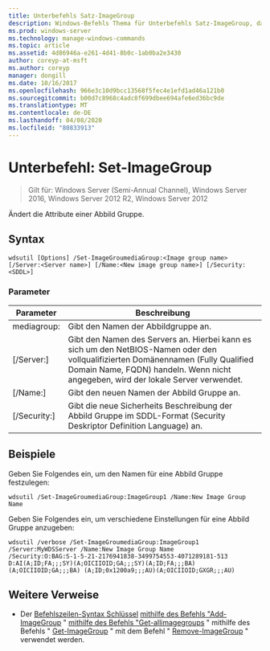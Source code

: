 ```yaml
---
title: Unterbefehls Satz-ImageGroup
description: Windows-Befehls Thema für Unterbefehls Satz-ImageGroup, das die Attribute einer Abbild Gruppe ändert.
ms.prod: windows-server
ms.technology: manage-windows-commands
ms.topic: article
ms.assetid: 4d86946a-e261-4d41-8b0c-1ab0ba2e3430
author: coreyp-at-msft
ms.author: coreyp
manager: dongill
ms.date: 10/16/2017
ms.openlocfilehash: 966e3c10d9bcc13568f5fec4e1efd1ad46a121b0
ms.sourcegitcommit: b00d7c8968c4adc8f699dbee694afe6ed36bc9de
ms.translationtype: MT
ms.contentlocale: de-DE
ms.lasthandoff: 04/08/2020
ms.locfileid: "80833913"
---
```

# <a name="subcommand-set-imagegroup"></a>Unterbefehl: Set-ImageGroup

>Gilt für: Windows Server (Semi-Annual Channel), Windows Server 2016, Windows Server 2012 R2, Windows Server 2012

Ändert die Attribute einer Abbild Gruppe.

## <a name="syntax"></a>Syntax
```
wdsutil [Options] /Set-ImageGroumediaGroup:<Image group name> [/Server:<Server name>] [/Name:<New image group name>] [/Security:<SDDL>]
```
### <a name="parameters"></a>Parameter
|Parameter|Beschreibung|
|-------|--------|
mediagroup:<Image group name>|Gibt den Namen der Abbildgruppe an.|
|[/Server:<Server name>]|Gibt den Namen des Servers an. Hierbei kann es sich um den NetBIOS-Namen oder den vollqualifizierten Domänennamen (Fully Qualified Domain Name, FQDN) handeln. Wenn nicht angegeben, wird der lokale Server verwendet.|
|[/Name:<New image group name>]|Gibt den neuen Namen der Abbild Gruppe an.|
|[/Security:<SDDL>]|Gibt die neue Sicherheits Beschreibung der Abbild Gruppe im SDDL-Format (Security Deskriptor Definition Language) an.|
## <a name="examples"></a><a name=BKMK_examples></a>Beispiele
Geben Sie Folgendes ein, um den Namen für eine Abbild Gruppe festzulegen:
```
wdsutil /Set-ImageGroumediaGroup:ImageGroup1 /Name:New Image Group Name
```
Geben Sie Folgendes ein, um verschiedene Einstellungen für eine Abbild Gruppe anzugeben:
```
wdsutil /verbose /Set-ImageGroumediaGroup:ImageGroup1 /Server:MyWDSServer /Name:New Image Group Name 
/Security:O:BAG:S-1-5-21-2176941838-3499754553-4071289181-513 D:AI(A;ID;FA;;;SY)(A;OICIIOID;GA;;;SY)(A;ID;FA;;;BA)(A;OICIIOID;GA;;;BA) (A;ID;0x1200a9;;;AU)(A;OICIIOID;GXGR;;;AU)
```
## <a name="additional-references"></a>Weitere Verweise
- Der [Befehlszeilen-Syntax Schlüssel](command-line-syntax-key.md)
[mithilfe des Befehls "Add-ImageGroup](using-the-add-imagegroup-command.md) "
[mithilfe des Befehls "Get-allimagegroups](using-the-get-allimagegroups-command.md) "
mithilfe des Befehls " [Get-ImageGroup](using-the-get-imagegroup-command.md) "
mit dem Befehl " [Remove-ImageGroup](using-the-remove-imagegroup-command.md) " verwendet werden.
